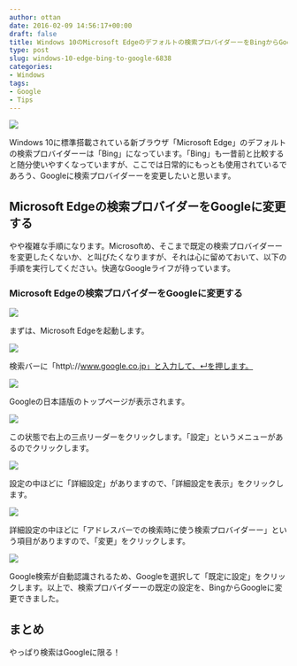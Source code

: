 ```yaml
---
author: ottan
date: 2016-02-09 14:56:17+00:00
draft: false
title: Windows 10のMicrosoft Edgeのデフォルトの検索プロバイダーーをBingからGoogleに変更する方法
type: post
slug: windows-10-edge-bing-to-google-6838
categories:
- Windows
tags:
- Google
- Tips
---
```


![](/uploads/2016/02/160209-56b9fba542d8c-1.jpg)

Windows 10に標準搭載されている新ブラウザ「Microsoft Edge」のデフォルトの検索プロバイダーーは「Bing」になっています。「Bing」も一昔前と比較すると随分使いやすくなっていますが、ここでは日常的にもっとも使用されているであろう、Googleに検索プロバイダーーを変更したいと思います。

## Microsoft Edgeの検索プロバイダーをGoogleに変更する

やや複雑な手順になります。Microsoftめ、そこまで既定の検索プロバイダーーを変更したくないか、と叫びたくなりますが、それは心に留めておいて、以下の手順を実行してください。快適なGoogleライフが待っています。

### Microsoft Edgeの検索プロバイダーをGoogleに変更する

![](/uploads/2016/02/160209-56b9fba6d9bb0-1.png)

まずは、Microsoft Edgeを起動します。

![](/uploads/2016/02/160209-56b9fbb8bc00b-1.png)

検索バーに「http\\://www.google.co.jp」と入力して、↵を押します。

![](/uploads/2016/02/160209-56b9fbc983e6d-1.png)

Googleの日本語版のトップページが表示されます。

![](/uploads/2016/02/160209-56b9fbdb1bb4f-1.png)

この状態で右上の三点リーダーをクリックします。「設定」というメニューがあるのでクリックします。

![](/uploads/2016/02/160209-56b9fbec2d94f.png)

設定の中ほどに「詳細設定」がありますので、「詳細設定を表示」をクリックします。

![](/uploads/2016/02/160209-56b9fbfea38f0.png)

詳細設定の中ほどに「アドレスバーでの検索時に使う検索プロバイダーー」という項目がありますので、「変更」をクリックします。

![](/uploads/2016/02/160209-56b9fc0fe028f.png)

Google検索が自動認識されるため、Googleを選択して「既定に設定」をクリックします。以上で、検索プロバイダーーの既定の設定を、BingからGoogleに変更できました。

## まとめ

やっぱり検索はGoogleに限る！
